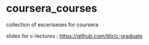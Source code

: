 # coursera_courses
collection of exceriseses for coursera

slides for c-lectures : https://github.com/tilir/c-graduate
